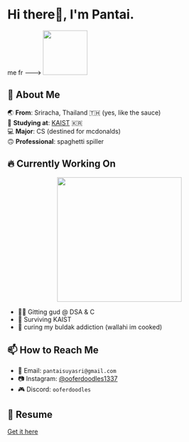 <link rel="stylesheet" type='text/css' href="https://cdn.jsdelivr.net/gh/devicons/devicon@latest/devicon.min.css" />

# Hi there👋, I'm Pantai.

me fr ---> <img src="https://media.tenor.com/3X2mrP5sjv8AAAAi/bocchi-the-rock-bocchi.gif" width="100">

## 🚀 About Me  
🌏 **From**: Sriracha, Thailand 🇹🇭 (yes, like the sauce)  
🏫 **Studying at**: [KAIST](https://www.kaist.ac.kr/en/) 🇰🇷  
💻 **Major**: CS (destined for mcdonalds)  
🙃 **Professional**: spaghetti spiller  

## 🔥 Currently Working On
<p align="center">
  <img src="https://media1.tenor.com/m/p1SESJZYkscAAAAd/bocchi-the-rock-bocchi.gif" width="280">
</p>

- 🏋️‍♂️ Gitting gud @ DSA & C
- 💯 Surviving KAIST
- 🍜 curing my buldak addiction (wallahi im cooked)

## 📫 How to Reach Me  
- 📧 Email: `pantaisuyasri@gmail.com`  
- 📷 Instagram: [@ooferdoodles1337](https://www.instagram.com/pt_suyasri)
- 🎮 Discord: `ooferdoodles`

## 📄 Resume
[Get it here](https://files.catbox.moe/inek11.pdf)
  

